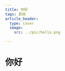```yaml
---
title: 你好
tags: 其他
article_header:
  type: cover
  image: 
    src: ../pic/hello.png

---
```


# 你好
